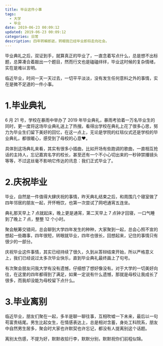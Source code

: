 ```yaml
---
title: 毕业这件小事
tags:
  - 大学
  - 毕业
date: 2019-06-23 00:09:12
updated: 2019-06-23 00:09:12
categories: 日常
description: 四年转瞬即逝，转眼我已经毕业即将走向社会。
---
```


毕业典礼之后，双证到手，就算真正的毕业了，一直念着写点什么，总是想不出标题，总算凑合着敲出一个题目，然而行文也是磕磕绊绊，毕业这时候的复杂情绪，实在是难以言明。

临近毕业，时间一天一天过去，一切平平淡淡，没有发生任何意料之外的事情，实在是微不足道的一件小事。

<!-- more -->

# 1.毕业典礼

6 月 21 号，学校在暴雨中举办了 2019 年毕业典礼，暴雨考验着一万名毕业生的同时，更一度将这场毕业典礼送上了热搜。看得出学校在典礼上花了很多心思，努力为毕业生们留下美好的回忆，在这一点上，无论是学院的红毯仪式还是学校的毕业典礼，都很暖心，感受到了母校的心意❤️。

具体到这场典礼来看，其实有很多小插曲，比如开场有些跑调的歌曲，一直相互抢话的主持人，忘记嘉宾名字的校长，甚至还有一个不小心切出来的一秒钟禁播镜头等等，不过这丝毫不影响它传达的讯息：我们正式毕业了。

# 2.庆祝毕业

毕业，自然是一件值得大肆庆祝的事情，昨天典礼结束之后，和周围几个寝室做了四年邻居的朋友一起，开怀畅饮，也第一次尝试了网吧通宵五连坐。

典礼那天早上 7 点就起床，晚上更是通宵，第二天早上 7 点钟才回寝，一口气睡到了晚上 7 点，整整 12 个小时。

聚会觥筹交错间，总会聊到大学四年发生的种种，大家聚到一起，总会心照不宣的想起一些趣事，四年很短，转眼就毕业，四年也很长，回想起来，记住的事情只有很少的一部分。

庆祝毕业这件事情，其实已经持续了很久，久到从答辩结束开始，所以严格意义上，我们已经说过太多次毕业快乐，直到毕业典礼最终画上了句号。

有次聚会朋友问我大学有没有遗憾，仔细想了想好像没有。对于大学的一切美好向往，在这里的四年都得到了满足，如果一定说有什么遗憾，那就是母校让我成长了很多，而我却没能为母校留下点什么。



# 3.毕业离别

临近毕业，朋友们聚在一起，多半是聊一聊往事，互相吹嘘一下未来，最后以一句苟富贵结尾。男生比起女生，在情感表达上，总是相对含蓄，身处工科院系，朋友中自然男生居多，聚会时大家也许默契也许忘记，都没有人提离别这个话题。

离别太伤感，不提为好，默默收拾行李，默默分别，默默祝你们前程似锦。